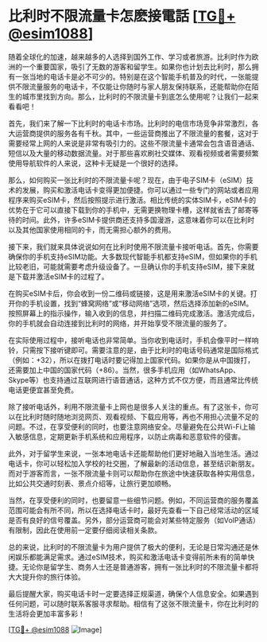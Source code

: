 # 比利时不限流量卡怎麽接電話 [[TG💪+ @esim1088](https://t.me/s/esim1088)]

随着全球化的加速，越来越多的人选择到国外工作、学习或者旅游。比利时作为欧洲的一个重要国家，吸引了无数的游客和留学生。如果你也计划去比利时，那么拥有一张当地的电话卡是必不可少的。特别是在这个智能手机普及的时代，一张能提供不限流量服务的电话卡，不仅能让你随时与家人朋友保持联系，还能帮助你在陌生的城市里找到方向。那么，比利时的不限流量卡到底怎么使用呢？让我们一起来看看吧！

首先，我们来了解一下比利时的电话卡市场。比利时的电信市场竞争非常激烈，各大运营商提供的服务各有千秋。其中，一些运营商推出了不限流量的套餐，这对于需要经常上网的人来说是非常有吸引力的。这些不限流量卡通常会包含语音通话、短信以及大量的移动数据流量。对于那些喜欢刷社交媒体、观看视频或者需要频繁使用导航软件的人来说，这种卡无疑是一个很好的选择。

那么，如何购买一张比利时的不限流量卡呢？现在，由于电子SIM卡（eSIM）技术的发展，购买和激活电话卡变得更加便捷。你可以通过一些专门的网站或者应用程序来购买eSIM卡，然后按照提示进行激活。相比传统的实体SIM卡，eSIM卡的优势在于它可以直接下载到你的手机中，无需更换物理卡槽，这样就省去了邮寄等待的时间。此外，许多eSIM卡提供商还支持多国漫游，这意味着你可以在比利时以及其他国家使用相同的卡，而无需担心额外的费用。

接下来，我们就来具体说说如何在比利时使用不限流量卡接听电话。首先，你需要确保你的手机支持eSIM功能。大多数现代智能手机都支持eSIM，但如果你的手机比较老旧，可能就需要考虑升级设备了。一旦确认你的手机支持eSIM，接下来就是下载并激活eSIM卡的过程了。

在购买eSIM卡后，你会收到一份二维码或链接，这是用来激活eSIM卡的关键。打开你的手机设置，找到“蜂窝网络”或“移动网络”选项，然后选择添加新的eSIM。按照屏幕上的指示操作，输入收到的信息，并扫描二维码完成激活。激活完成后，你的手机就会自动连接到比利时的网络，并开始享受不限流量的服务了。

在实际使用过程中，接听电话也非常简单。当你收到电话时，手机会像平时一样响铃，只需按下接听键即可。需要注意的是，由于比利时的电话号码通常是国际格式（例如：+32），所以在拨打电话时要记得加上国家代码。如果你是从中国拨打，还需要加上中国的国家代码（+86）。当然，很多手机应用（如WhatsApp、Skype等）也支持通过互联网进行语音通话，这种方式不仅方便，而且通常比传统电话更便宜甚至免费。

除了接听电话外，利用不限流量卡上网也是很多人关注的重点。有了这张卡，你可以在比利时随时随地浏览网页、观看视频、下载应用等，再也不用担心流量不足的问题。不过，在享受便利的同时，也要注意网络安全。尽量避免在公共Wi-Fi上输入敏感信息，定期更新手机系统和应用程序，以防止病毒和恶意软件的侵害。

此外，对于留学生来说，一张本地电话卡还能帮助他们更好地融入当地生活。通过电话卡，你可以轻松加入学校的社交圈，了解最新的活动信息，甚至结识新朋友。而对于游客而言，一张不限流量卡则可以帮助你在旅途中快速获取各种实用信息，比如公共交通时刻表、景点介绍等，让旅行更加顺畅。

当然，在享受便利的同时，也要留意一些细节问题。例如，不同运营商的服务覆盖范围可能会有所不同，所以在选择电话卡时，最好先查看一下自己经常活动的区域是否有良好的信号覆盖。另外，部分运营商可能会对某些特定服务（如VoIP通话）有限制，因此在使用前一定要仔细阅读相关条款。

总的来说，比利时的不限流量卡为用户提供了极大的便利，无论是日常沟通还是休闲娱乐都能满足需求。通过eSIM技术，购买和激活电话卡变得前所未有的简单快捷。无论你是留学生、商务人士还是普通游客，拥有一张比利时的不限流量卡都将大大提升你的旅行体验。

最后提醒大家，购买电话卡时一定要选择正规渠道，确保个人信息安全。如果遇到任何问题，可以随时联系客服寻求帮助。相信有了这张不限流量卡，你在比利时的生活将会更加丰富多彩！

[[TG💪+ @esim1088](https://t.me/s/esim1088) ![Image](https://i.postimg.cc/4NQfJmqS/Snipaste-2025-05-13-00-14-12.png)]